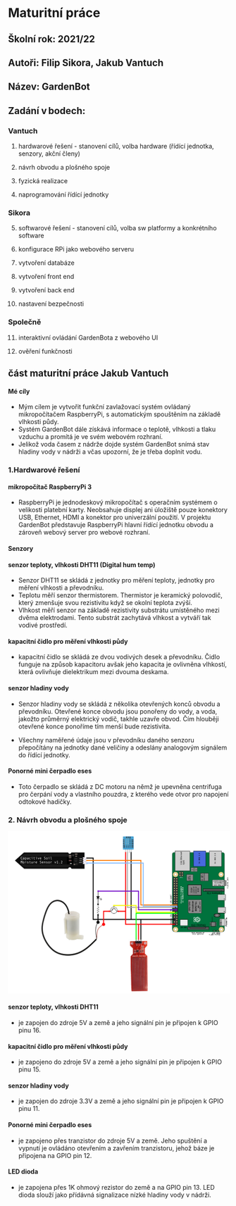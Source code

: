 # Maturitní práce  

## Školní rok:	2021/22 

## Autoři:		Filip Sikora, Jakub Vantuch 

## Název:		GardenBot 

## Zadání v bodech: 

### Vantuch
1. hardwarové řešení - stanovení cílů, volba hardware (řídící jednotka, senzory, akční členy)

2. návrh obvodu a plošného spoje

3. fyzická realizace

4. naprogramování řídící jednotky

### Sikora

5. softwarové řešení - stanovení cílů, volba sw platformy a konkrétního software

6. konfigurace RPi jako webového serveru

7. vytvoření databáze

8. vytvoření front end

9. vytvoření back end

10. nastavení bezpečnosti

### Společně

11. interaktivní ovládání GardenBota z webového UI

12. ověření funkčnosti

## část maturitní práce Jakub Vantuch
#### Mé cíly
- Mým cílem je vytvořit funkční zavlažovací systém ovládaný mikropočítačem RaspberryPi, s automatickým spouštěním na základě vlhkosti půdy.
- Systém GardenBot dále získává informace o teplotě, vlhkosti a tlaku vzduchu a promítá je ve svém webovém rozhraní.
- Jelikož voda časem z nádrže dojde systém GardenBot snímá stav hladiny vody v nádrži a včas upozorní, že je třeba doplnit vodu.

### 1.Hardwarové řešení
#### mikropočítač RaspberryPi 3
- RaspberryPi je jednodeskový mikropočítač s operačním systémem o velikosti platební karty. Neobsahuje displej ani úložiště pouze konektory USB, Ethernet, HDMI a konektor pro univerzální použití. V projektu GardenBot představuje RaspberryPi hlavní řídící jednotku obvodu a zároveň webový server pro webové rozhraní. 

#### Senzory
#### senzor teploty, vlhkosti DHT11 (Digital hum temp)
- Senzor DHT11 se skládá z jednotky pro měření teploty, jednotky pro měření vlhkosti a převodníku.
- Teplotu měří senzor thermistorem. Thermistor je keramický polovodič, který zmenšuje svou rezistivitu když se okolní teplota zvýší.
- Vlhkost měří senzor na základě rezistivity substrátu umístěného mezi dvěma elektrodami. Tento substrát zachytává vlhkost a vytváří tak vodivé prostředí. 

#### kapacitní čidlo pro měření vlhkosti půdy
- kapacitní čidlo se skládá ze dvou vodivých desek a převodníku. Čidlo funguje na způsob kapacitoru avšak jeho kapacita je ovlivněna vlhkostí, která ovlivňuje dielektrikum mezi dvouma deskama.
#### senzor hladiny vody
- Senzor hladiny vody se skládá z několika otevřených konců obvodu a převodníku. Otevřené konce obvodu jsou ponořeny do vody, a voda, jakožto průměrný elektrický vodič, takhle uzavře obvod. Čím hlouběji otevřené konce ponoříme tím menší bude rezistivita.

- Všechny naměřené údaje jsou v převodníku daného senzoru přepočítány na jednotky dané veličiny a odeslány analogovým signálem do řídící jednotky.

#### Ponorné mini čerpadlo eses
- Toto čerpadlo se skládá z DC motoru na němž je upevněna centrifuga pro čerpání vody a vlastního pouzdra, z kterého vede otvor pro napojení odtokové hadičky.

### 2. Návrh obvodu a plošného spoje
![alt text](./circuit.png)
#### senzor teploty, vlhkosti DHT11
- je zapojen do zdroje 5V a země a jeho signální pin je připojen k GPIO pinu 16.

#### kapacitní čidlo pro měření vlhkosti půdy
- je zapojeno do zdroje 5V a země a jeho signální pin je připojen k GPIO pinu 15.

#### senzor hladiny vody
- je zapojen do zdroje 3.3V a země a jeho signální pin je připojen k GPIO pinu 11.

#### Ponorné mini čerpadlo eses
- je zapojeno přes tranzistor do zdroje 5V a země. Jeho spuštění a vypnutí je ovládáno otevřením a zavřením tranzistoru, jehož báze je připojena na GPIO pin 12.

#### LED dioda
- je zapojena přes 1K ohmový rezistor do země a na GPIO pin 13. LED dioda slouží jako přídávná signalizace nízké hladiny vody v nádrži.